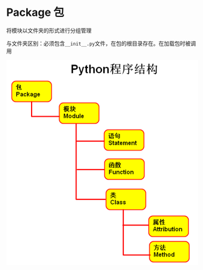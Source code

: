# Package 包

将模块以文件夹的形式进行分组管理

与文件夹区别：必须包含`__init__.py`文件，在包的根目录存在。在加载包时被调用

![Python程序结构](images\structure.png)

